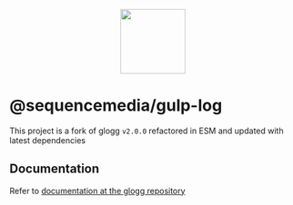 <p align="center">
  <a href="http://gulpjs.com">
    <img width="114" src="https://raw.githubusercontent.com/gulpjs/artwork/master/gulp-2x.png">
  </a>
</p>

# @sequencemedia/gulp-log

This project is a fork of glogg `v2.0.0` refactored in ESM and updated with latest dependencies

## Documentation

Refer to [documentation at the glogg repository](https://github.com/gulpjs/glogg)
